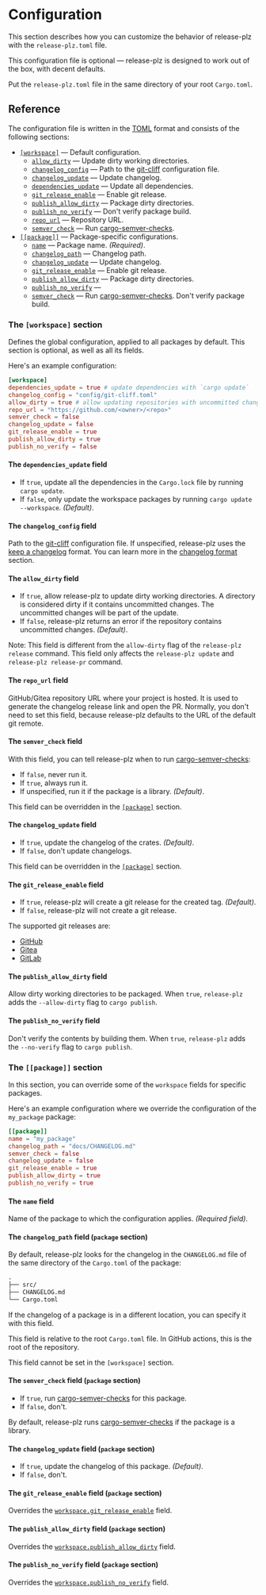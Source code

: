 # Configuration

This section describes how you can customize the behavior of release-plz
with the `release-plz.toml` file.

This configuration file is optional — release-plz is designed to work out of the box,
with decent defaults.

Put the `release-plz.toml` file in the same directory of your root `Cargo.toml`.

## Reference

The configuration file is written in the [TOML](https://toml.io/) format and consists of
the following sections:

- [`[workspace]`](#the-workspace-section) — Default configuration.
  - [`allow_dirty`](#the-allow_dirty-field) — Update dirty working directories.
  - [`changelog_config`](#the-changelog_config-field) — Path to the [git-cliff] configuration file.
  - [`changelog_update`](#the-changelog_update-field) — Update changelog.
  - [`dependencies_update`](#the-dependencies_update-field) — Update all dependencies.
  - [`git_release_enable`](#the-git_release_enable-field) — Enable git release.
  - [`publish_allow_dirty`](#the-publish_allow_dirty-field) — Package dirty directories.
  - [`publish_no_verify`](#the-publish_no_verify-field) — Don't verify package build.
  - [`repo_url`](#the-repo_url-field) — Repository URL.
  - [`semver_check`](#the-semver_check-field) — Run [cargo-semver-checks].
- [`[[package]]`](#the-package-section) — Package-specific configurations.
  - [`name`](#the-name-field) — Package name. *(Required)*.
  - [`changelog_path`](#the-changelog_path-field-package-section) — Changelog path.
  - [`changelog_update`](#the-changelog_update-field-package-section) — Update changelog.
  - [`git_release_enable`](#the-git_release_enable-field-package-section) — Enable git release.
  - [`publish_allow_dirty`](#the-publish_allow_dirty-field-package-section) — Package dirty directories.
  - [`publish_no_verify`](#the-publish_no_verify-field-package-section) —
  - [`semver_check`](#the-semver_check-field-package-section) — Run [cargo-semver-checks].
    Don't verify package build.

### The `[workspace]` section

Defines the global configuration, applied to all packages by default.
This section is optional, as well as all its fields.

Here's an example configuration:

```toml
[workspace]
dependencies_update = true # update dependencies with `cargo update`
changelog_config = "config/git-cliff.toml"
allow_dirty = true # allow updating repositories with uncommitted changes
repo_url = "https://github.com/<owner>/<repo>"
semver_check = false
changelog_update = false
git_release_enable = true
publish_allow_dirty = true
publish_no_verify = false
```

#### The `dependencies_update` field

- If `true`, update all the dependencies in the `Cargo.lock` file by running `cargo update`.
- If `false`, only update the workspace packages by running `cargo update --workspace`. *(Default)*.

#### The `changelog_config` field

Path to the [git-cliff] configuration file.
If unspecified, release-plz uses the [keep a changelog](https://keepachangelog.com/en/1.1.0/) format.
You can learn more in the [changelog format](changelog-format.md) section.

#### The `allow_dirty` field

- If `true`, allow release-plz to update dirty working directories.
  A directory is considered dirty if it contains uncommitted changes.
  The uncommitted changes will be part of the update.
- If `false`, release-plz returns an error if the repository contains uncommitted changes. *(Default)*.

Note: This field is different from the `allow-dirty` flag of the `release-plz release` command.
This field only affects the `release-plz update` and `release-plz release-pr` command.

#### The `repo_url` field

GitHub/Gitea repository URL where your project is hosted.
It is used to generate the changelog release link and open the PR.
Normally, you don't need to set this field,
because release-plz defaults to the URL of the default git remote.

#### The `semver_check` field

With this field, you can tell release-plz when to run [cargo-semver-checks]:

- If `false`, never run it.
- If `true`, always run it.
- If unspecified, run it if the package is a library. *(Default)*.

This field can be overridden in the [`[package]`](#the-package-section) section.

#### The `changelog_update` field

- If `true`, update the changelog of the crates. *(Default)*.
- If `false`, don't update changelogs.

This field can be overridden in the [`[package]`](#the-package-section) section.

#### The `git_release_enable` field

- If `true`, release-plz will create a git release for the created tag. *(Default)*.
- If `false`, release-plz will not create a git release.

The supported git releases are:

- [GitHub](https://docs.github.com/en/repositories/releasing-projects-on-github/managing-releases-in-a-repository)
- [Gitea](https://docs.gitea.io/en-us/)
- [GitLab](https://docs.gitlab.com/ee/user/project/releases/#releases)

#### The `publish_allow_dirty` field

Allow dirty working directories to be packaged.
When `true`, `release-plz` adds the `--allow-dirty` flag to `cargo publish`.

#### The `publish_no_verify` field

Don't verify the contents by building them.
When `true`, `release-plz` adds the `--no-verify` flag to `cargo publish`.

### The `[[package]]` section

In this section, you can override some of the `workspace` fields for specific packages.

Here's an example configuration where we override the configuration of the `my_package` package:

```toml
[[package]]
name = "my_package"
changelog_path = "docs/CHANGELOG.md"
semver_check = false
changelog_update = false
git_release_enable = true
publish_allow_dirty = true
publish_no_verify = true
```

#### The `name` field

Name of the package to which the configuration applies.
*(Required field)*.

#### The `changelog_path` field (`package` section)

By default, release-plz looks for the changelog in the `CHANGELOG.md` file
of the same directory of the `Cargo.toml` of the package:

```txt
.
├── src/
├── CHANGELOG.md
└── Cargo.toml
```

If the changelog of a package is in a different location, you can specify it with this field.

This field is relative to the root `Cargo.toml` file.
In GitHub actions, this is the root of the repository.

This field cannot be set in the `[workspace]` section.

#### The `semver_check` field (`package` section)

- If `true`, run [cargo-semver-checks] for this package.
- If `false`, don't.

By default, release-plz runs [cargo-semver-checks] if the package is a library.

#### The `changelog_update` field (`package` section)

- If `true`, update the changelog of this package. *(Default)*.
- If `false`, don't.

[cargo-semver-checks]: https://github.com/obi1kenobi/cargo-semver-checks
[git-cliff]: https://github.com/orhun/git-cliff

#### The `git_release_enable` field (`package` section)

Overrides the [`workspace.git_release_enable`](#the-git_release_enable-field) field.

#### The `publish_allow_dirty` field (`package` section)

Overrides the
[`workspace.publish_allow_dirty`](#the-publish_allow_dirty-field) field.

#### The `publish_no_verify` field (`package` section)

Overrides the [`workspace.publish_no_verify`](#the-publish_no_verify-field) field.
